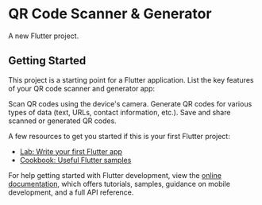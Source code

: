 # QR Code Scanner & Generator

A new Flutter project.

## Getting Started

This project is a starting point for a Flutter application.
List the key features of your QR code scanner and generator app:

Scan QR codes using the device's camera.
Generate QR codes for various types of data (text, URLs, contact information, etc.).
Save and share scanned or generated QR codes.

A few resources to get you started if this is your first Flutter project:

- [Lab: Write your first Flutter app](https://docs.flutter.dev/get-started/codelab)
- [Cookbook: Useful Flutter samples](https://docs.flutter.dev/cookbook)

For help getting started with Flutter development, view the
[online documentation](https://docs.flutter.dev/), which offers tutorials,
samples, guidance on mobile development, and a full API reference.
